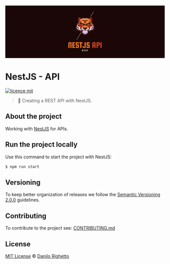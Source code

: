 [![nestjs api](doc/nestjs-api-thumb.jpg)](https://github.com/danilo-righetto/nestjs-api/)

# NestJS - API

[![licence mit](https://img.shields.io/badge/licence-MIT-blue.svg)](https://github.com/danilo-righetto/nestjs-api/blob/master/LICENSE.md)

> :rocket: Creating a REST API with NestJS.

## About the project 

Working with [NestJS](https://nestjs.com/) for APIs.

## Run the project locally

Use this command to start the project with NestJS:
```sh
$ npm run start
```

## Versioning

To keep better organization of releases we follow the [Semantic Versioning 2.0.0](http://semver.org/) guidelines.

## Contributing

To contribute to the project see: [CONTRIBUTING.md](https://github.com/danilo-righetto/nestjs-api/blob/master/CONTRIBUTING.md)

## License
[MIT License](https://github.com/danilo-righetto/nestjs-api/blob/master/LICENSE.md) © [Danilo Righetto](https://www.danilorighetto.com.br/)